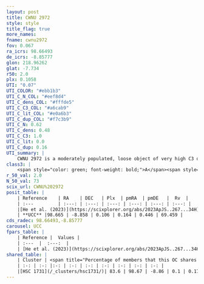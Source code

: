 ```yaml
---
layout: post
title: CWNU 2972
style: style
title_flag: true
more_names: 
fname: cwnu2972
fov: 0.067
ra_icrs: 98.66493
de_icrs: -8.85777
glon: 218.96262
glat: -7.734
r50: 2.0
plx: 0.1058
UTI: "0.07"
UTI_COLOR: "#ebb1b3"
UTI_C_N_COL: "#eef8d4"
UTI_C_dens_COL: "#fffde5"
UTI_C_C3_COL: "#a6cab9"
UTI_C_lit_COL: "#e0a6b3"
UTI_C_dup_COL: "#f7c3b9"
UTI_C_N: 0.62
UTI_C_dens: 0.48
UTI_C_C3: 1.0
UTI_C_lit: 0.0
UTI_C_dup: 0.16
UTI_summary: |
    CWNU 2972 is a moderately populated, loose object of very high C3 quality. It was recently reported in the literature.<br><br><span style="color: #99180f; font-weight: bold;">Warning: </span>This is likely a duplicate object, which shares a large percentage of members with at least one previously reported entry.
class3: |
    <span style="color: green; font-weight: bold;">A</span><span style="color: green; font-weight: bold;">A</span>
r_50_val: 2.0
N_50_val: 73
scix_url: CWNU%202972
posit_table: |
    | Reference    | RA    | DEC   | Plx  | pmRA  | pmDE   |  Rv  |
    | :---         | :---: | :---: | :---: | :---: | :---: | :---: |
    |[He et al. (2023)](https://scixplorer.org/abs/2023ApJS..267...34H) | 98.662 | -8.866 | 0.103 | 0.163 | 0.449 | -- |
    | **UCC** |98.665 | -8.858 | 0.106 | 0.164 | 0.446 | 69.459 | 
cds_radec: 98.66493,-8.85777
carousel: UCC
fpars_table: |
    | Reference |  Values |
    | :---  |  :---:  |
    | [He et al. (2023)](https://scixplorer.org/abs/2023ApJS..267...34H) | `A0=1.35, m-M=14.25, logA=8.9` |
shared_table: |
    | Cluster | <span title="Percentage of members that this OC shares with the ones listed">%</span>   | RA   | DEC   | Plx   | pmRA  | pmDE  | Rv | UTI |
    | :-: | :-: |:-: | :-: | :-: | :-: | :-: | :-: | :-: |
    |[HSC 1731](/_clusters/hsc1731/)| 83.6 | 98.67 | -8.86 | 0.1 | 0.17 | 0.44 | 69.46 |0.56 |
---
```

